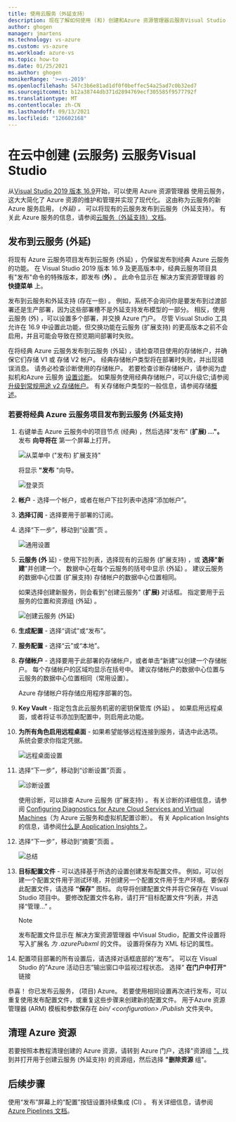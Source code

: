 ```yaml
---
title: 使用云服务（外延支持）
description: 现在了解如何使用 (和) 创建和Azure 资源管理器云服务Visual Studio
author: ghogen
manager: jmartens
ms.technology: vs-azure
ms.custom: vs-azure
ms.workload: azure-vs
ms.topic: how-to
ms.date: 01/25/2021
ms.author: ghogen
monikerRange: '>=vs-2019'
ms.openlocfilehash: 547c3b6e81ad1df0f0beffec54a25ad7c0b32ed7
ms.sourcegitcommit: b12a38744db371d2894769ecf305585f9577792f
ms.translationtype: MT
ms.contentlocale: zh-CN
ms.lasthandoff: 09/13/2021
ms.locfileid: "126602168"
---
```

# <a name="create-and-deploy-to-cloud-services-extended-support-in-visual-studio"></a>在云中创建 (云服务) 云服务Visual Studio

从[Visual Studio 2019 版本 16.9](https://visualstudio.microsoft.com/vs/)开始，可以使用 Azure 资源管理器 使用云服务，这大大简化了 Azure 资源的维护和管理并实现了现代化。 这由称为云服务的新 Azure 服务启用， (*外延) 。* 可以将现有的云服务发布到云服务（外延支持）。 有关此 Azure 服务的信息，请参阅[云服务（外延支持）文档](/azure/cloud-services-extended-support/overview)。

## <a name="publish-to-cloud-services-extended-support"></a>发布到云服务 (外延) 

将现有 Azure 云服务项目发布到云服务 (外延) ，仍保留发布到经典 Azure 云服务的功能。 在 Visual Studio 2019 版本 16.9 及更高版本中，经典云服务项目具有"发布"命令的特殊版本，即发布 (**外**) 。 此命令显示在 解决方案资源管理器 的 **快捷菜单** 上。

发布到云服务和外延支持 (存在一些) 。 例如，系统不会询问你是要发布到过渡部署还是生产部署，因为这些部署槽不是外延支持发布模型的一部分。 相反，使用云服务 (外) ，可以设置多个部署，并交换 Azure 门户。 尽管 Visual Studio 工具允许在 16.9 中设置此功能，但交换功能在云服务 (扩展支持) 的更高版本之前不会启用，并且可能会导致在预览期间部署时失败。

在将经典 Azure 云服务发布到云服务 (外延) ，请检查项目使用的存储帐户，并确保它们存储 V1 或 存储 V2 帐户。 经典存储帐户类型将在部署时失败，并出现错误消息。 请务必检查诊断使用的存储帐户。 若要检查诊断存储帐户，请参阅为虚拟机和Azure 云服务 [设置诊断](vs-azure-tools-diagnostics-for-cloud-services-and-virtual-machines.md)。 如果服务使用经典存储帐户，可以升级它;请参阅 [升级到常规用途 v2 存储帐户](/azure/storage/common/storage-account-upgrade?tabs=azure-portal)。  有关存储帐户类型的一般信息，请参阅存储[概述](/azure/storage/common/storage-account-overview)。

### <a name="to-publish-a-classic-azure-cloud-service-project-to-cloud-services-extended-support"></a>若要将经典 Azure 云服务项目发布到云服务 (外延支持) 

1. 右键单击 Azure 云服务中的项目节点 (经典) ，然后选择"发布" (**扩展) ..."。** 发布 **向导将在** 第一个屏幕上打开。

   ![从菜单中 ("发布) 扩展支持"](./media/cloud-services-extended-support/publish-commands-on-menu.png)

   将显示 **"发布** "向导。

   ![登录页](./media/cloud-services-extended-support/publish-step1.png)

1. **帐户** - 选择一个帐户，或者在帐户下拉列表中选择“添加帐户”。

1. **选择订阅** - 选择要用于部署的订阅。

1. 选择“下一步”，移动到“设置”页 。

   ![通用设置](./media/cloud-services-extended-support/publish-settings.png)

1. **云服务 (外** 延) - 使用下拉列表，选择现有的云服务 (扩展支持) ，或 **选择"新建**"并创建一个。 数据中心在每个云服务的括号中显示 (外延) 。 建议云服务的数据中心位置 (扩展支持) 存储帐户的数据中心位置相同。

   如果选择创建新服务，则会看到"创建云服务" (**扩展)** 对话框。 指定要用于云服务的位置和资源组 (外延) 。

   ![创建云服务 (外延) ](./media/cloud-services-extended-support/extended-support-dialog.png)

1. **生成配置** - 选择“调试”或“发布”。

1. **服务配置** - 选择“云”或“本地”。

1. **存储帐户** - 选择要用于此部署的存储帐户，或者单击“新建”以创建一个存储帐户。 每个存储帐户的区域均显示在括号中。 建议存储帐户的数据中心位置与云服务的数据中心位置相同（常用设置）。

   Azure 存储帐户将存储应用程序部署的包。

1. **Key Vault** - 指定包含此云服务机密的密钥保管库 (外延) 。 如果启用远程桌面，或者将证书添加到配置中，则启用此功能。

1. **为所有角色启用远程桌面** - 如果希望能够远程连接到服务，请选中此选项。 系统会要求你指定凭据。

   ![远程桌面设置](./media/cloud-services-extended-support/remote-desktop-configuration.png)

1. 选择“下一步”，移动到“诊断设置”页面 。

   ![诊断设置](./media/cloud-services-extended-support/diagnostics-settings.png)

   使用诊断，可以排查 Azure 云服务 (扩展支持) 。 有关诊断的详细信息，请参阅 [Configuring Diagnostics for Azure Cloud Services and Virtual Machines](./vs-azure-tools-diagnostics-for-cloud-services-and-virtual-machines.md)（为 Azure 云服务和虚拟机配置诊断）。 有关 Application Insights 的信息，请参阅[什么是 Application Insights？](/azure/application-insights/app-insights-overview)。

1. 选择“下一步”，移动到“摘要”页面 。

   ![总结](./media/cloud-services-extended-support/publish-summary.png)

1. **目标配置文件** - 可以选择基于所选的设置创建发布配置文件。 例如，可以创建一个配置文件用于测试环境，并创建另一个配置文件用于生产环境。 要保存此配置文件，请选择 **“保存”** 图标。 向导将创建配置文件并将它保存在 Visual Studio 项目中。 要修改配置文件名称，请打开“目标配置文件”列表，并选择“管理…” 。

   > [!Note]
   > 发布配置文件显示在 解决方案资源管理器 中Visual Studio，配置文件设置将写入扩展名 *为 .azurePubxml* 的文件。 设置将保存为 XML 标记的属性。

1. 配置项目部署的所有设置后，请选择对话框底部的“发布”。 可以在 Visual Studio 的“Azure 活动日志”输出窗口中监视过程状态。 选择" **在门户中打开"** 链接 

恭喜！ 你已发布云服务， (项目) Azure。 若要使用相同设置再次进行发布，可以重复使用发布配置文件，或重复这些步骤来创建新的配置文件。 用于Azure 资源管理器 (ARM) 模板和参数保存在 *bin/ \<configuration\> /Publish* 文件夹中。

## <a name="clean-up-azure-resources"></a>清理 Azure 资源

若要按照本教程清理创建的 Azure 资源，请转到 Azure 门户，选择"资源组 ["，](https://portal.azure.com)找到并打开用于创建云服务 (外延支持) 的资源组，然后选择 **"删除资源** 组"。

## <a name="next-steps"></a>后续步骤

使用“发布”屏幕上的“配置”按钮设置持续集成 (CI) 。 有关详细信息，请参阅 [Azure Pipelines 文档](/azure/devops/pipelines/?view=azure-devops&preserve-view=true)。
